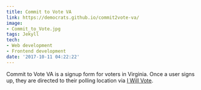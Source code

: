 ```yaml
---
title: Commit to Vote VA
link: https://democrats.github.io/commit2vote-va/
image:
- Commit_to_Vote.jpg
tags: Jekyll
tech:
- Web development
- Frontend development
date: '2017-10-11 04:22:22'
---
```


Commit to Vote VA  is a signup form for voters in Virginia. Once a user signs up, they are directed to their polling location via [I Will Vote](https://iwillvote.com).
